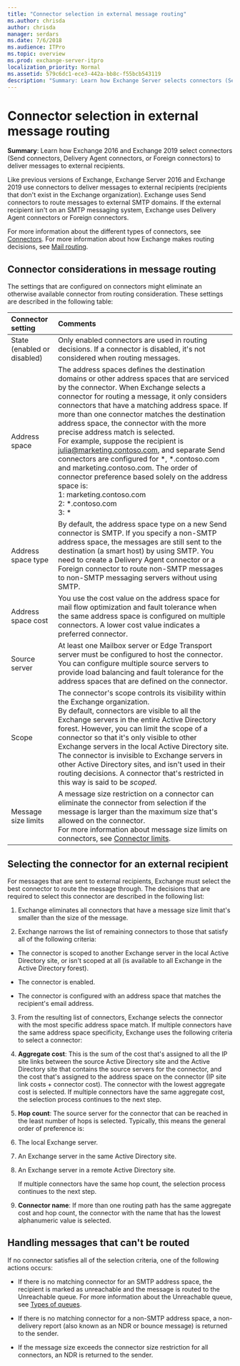 ```yaml
---
title: "Connector selection in external message routing"
ms.author: chrisda
author: chrisda
manager: serdars
ms.date: 7/6/2018
ms.audience: ITPro
ms.topic: overview
ms.prod: exchange-server-itpro
localization_priority: Normal
ms.assetid: 579c6dc1-ece3-442a-bb8c-f55bcb543119
description: "Summary: Learn how Exchange Server selects connectors (Send connectors, Delivery Agent connectors, or Foreign connectors) to deliver messages to external recipients."
---
```


# Connector selection in external message routing

 **Summary**: Learn how Exchange 2016 and Exchange 2019 select connectors (Send connectors, Delivery Agent connectors, or Foreign connectors) to deliver messages to external recipients.
  
Like previous versions of Exchange, Exchange Server 2016 and Exchange 2019 use connectors to deliver messages to external recipients (recipients that don't exist in the Exchange organization). Exchange uses Send connectors to route messages to external SMTP domains. If the external recipient isn't on an SMTP messaging system, Exchange uses Delivery Agent connectors or Foreign connectors.
  
 For more information about the different types of connectors, see [Connectors](../../mail-flow/connectors/connectors.md). For more information about how Exchange makes routing decisions, see [Mail routing](mail-routing.md).
  
## Connector considerations in message routing
<a name="CC"> </a>

The settings that are configured on connectors might eliminate an otherwise available connector from routing consideration. These settings are described in the following table:
  
|**Connector setting**|**Comments**|
|:-----|:-----|
|State (enabled or disabled)  <br/> |Only enabled connectors are used in routing decisions. If a connector is disabled, it's not considered when routing messages.  <br/> |
|Address space  <br/> |The address spaces defines the destination domains or other address spaces that are serviced by the connector. When Exchange selects a connector for routing a message, it only considers connectors that have a matching address space. If more than one connector matches the destination address space, the connector with the more precise address match is selected.  <br/> For example, suppose the recipient is julia@marketing.contoso.com, and separate Send connectors are configured for \*, \*.contoso.com and marketing.contoso.com. The order of connector preference based solely on the address space is:  <br/> 1: marketing.contoso.com  <br/> 2: \*.contoso.com  <br/> 3: \* <br/> |
|Address space type  <br/> |By default, the address space type on a new Send connector is SMTP. If you specify a non-SMTP address space, the messages are still sent to the destination (a smart host) by using SMTP. You need to create a Delivery Agent connector or a Foreign connector to route non-SMTP messages to non-SMTP messaging servers without using SMTP.  <br/> |
|Address space cost  <br/> |You use the cost value on the address space for mail flow optimization and fault tolerance when the same address space is configured on multiple connectors. A lower cost value indicates a preferred connector.  <br/> |
|Source server  <br/> |At least one Mailbox server or Edge Transport server must be configured to host the connector. You can configure multiple source servers to provide load balancing and fault tolerance for the address spaces that are defined on the connector.  <br/> |
|Scope  <br/> |The connector's scope controls its visibility within the Exchange organization.  <br/> By default, connectors are visible to all the Exchange servers in the entire Active Directory forest. However, you can limit the scope of a connector so that it's only visible to other Exchange servers in the local Active Directory site. The connector is invisible to Exchange servers in other Active Directory sites, and isn't used in their routing decisions. A connector that's restricted in this way is said to be *scoped*.  <br/> |
|Message size limits  <br/> |A message size restriction on a connector can eliminate the connector from selection if the message is larger than the maximum size that's allowed on the connector.  <br/> For more information about message size limits on connectors, see [Connector limits](../../mail-flow/message-size-limits.md#Connector).  <br/> |
   
## Selecting the connector for an external recipient
<a name="Select"> </a>

For messages that are sent to external recipients, Exchange must select the best connector to route the message through. The decisions that are required to select this connector are described in the following list:
  
1. Exchange eliminates all connectors that have a message size limit that's smaller than the size of the message.
    
2. Exchange narrows the list of remaining connectors to those that satisfy all of the following criteria:
    
  - The connector is scoped to another Exchange server in the local Active Directory site, or isn't scoped at all (is available to all Exchange in the Active Directory forest).
    
  - The connector is enabled.
    
  - The connector is configured with an address space that matches the recipient's email address.
    
3. From the resulting list of connectors, Exchange selects the connector with the most specific address space match. If multiple connectors have the same address space specificity, Exchange uses the following criteria to select a connector:
    
1. **Aggregate cost**: This is the sum of the cost that's assigned to all the IP site links between the source Active Directory site and the Active Directory site that contains the source servers for the connector, and the cost that's assigned to the address space on the connector (IP site link costs + connector cost). The connector with the lowest aggregate cost is selected. If multiple connectors have the same aggregate cost, the selection process continues to the next step.
    
2. **Hop count**: The source server for the connector that can be reached in the least number of hops is selected. Typically, this means the general order of preference is:
    
1. The local Exchange server.
    
2. An Exchange server in the same Active Directory site.
    
3. An Exchange server in a remote Active Directory site.
    
    If multiple connectors have the same hop count, the selection process continues to the next step.
    
3. **Connector name**: If more than one routing path has the same aggregate cost and hop count, the connector with the name that has the lowest alphanumeric value is selected.
    
## Handling messages that can't be routed
<a name="Select"> </a>

If no connector satisfies all of the selection criteria, one of the following actions occurs:
  
- If there is no matching connector for an SMTP address space, the recipient is marked as unreachable and the message is routed to the Unreachable queue. For more information about the Unreachable queue, see [Types of queues](../../mail-flow/queues/queues.md#QueueTypes).
    
- If there is no matching connector for a non-SMTP address space, a non-delivery report (also known as an NDR or bounce message) is returned to the sender.
    
- If the message size exceeds the connector size restriction for all connectors, an NDR is returned to the sender.
    

